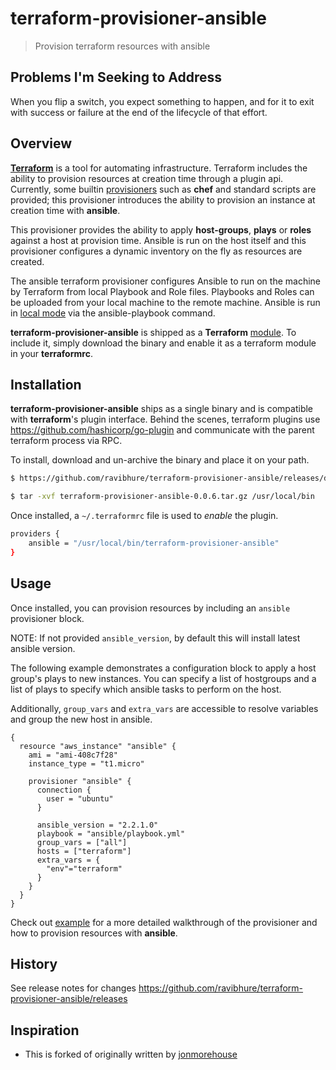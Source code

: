 # terraform-provisioner-ansible
> Provision terraform resources with ansible

## Problems I'm Seeking to Address 
When you flip a switch, you expect something to happen, and for it to exit with success or failure at the end of the lifecycle of that effort. 

## Overview

**[Terraform](https://github.com/hashicorp/terraform)** is a tool for automating infrastructure. Terraform includes the ability to provision resources at creation time through a plugin api. Currently, some builtin [provisioners](https://www.terraform.io/docs/provisioners/) such as **chef** and standard scripts are provided; this provisioner introduces the ability to provision an instance at creation time with **ansible**.

This provisioner provides the ability to apply **host-groups**, **plays** or **roles** against a host at provision time. Ansible is run on the host itself and this provisioner configures a dynamic inventory on the fly as resources are created.

The ansible terraform provisioner configures Ansible to run on the machine by Terraform from local Playbook and Role files. Playbooks and Roles can be uploaded from your local machine to the remote machine. Ansible is run in [local mode](https://docs.ansible.com/ansible/playbooks_delegation.html#local-playbooks) via the ansible-playbook command.

**terraform-provisioner-ansible** is shipped as a **Terraform** [module](https://www.terraform.io/docs/modules/create.html). To include it, simply download the binary and enable it as a terraform module in your **terraformrc**.

## Installation

**terraform-provisioner-ansible** ships as a single binary and is compatible with **terraform**'s plugin interface. Behind the scenes, terraform plugins use https://github.com/hashicorp/go-plugin and communicate with the parent terraform process via RPC.

To install, download and un-archive the binary and place it on your path.

```bash
$ https://github.com/ravibhure/terraform-provisioner-ansible/releases/download/terraform-provisioner-ansible-0.0.6.tar.gz

$ tar -xvf terraform-provisioner-ansible-0.0.6.tar.gz /usr/local/bin
```

Once installed, a `~/.terraformrc` file is used to _enable_ the plugin.

```bash
providers {
    ansible = "/usr/local/bin/terraform-provisioner-ansible"
}
```

## Usage

Once installed, you can provision resources by including an `ansible` provisioner block.

NOTE: If not provided `ansible_version`, by default this will install latest ansible version.

The following example demonstrates a configuration block to apply a host group's plays to new instances. You can specify a list of hostgroups and a list of plays to specify which ansible tasks to perform on the host.

Additionally, `group_vars` and `extra_vars` are accessible to resolve variables and group the new host in ansible.

```
{
  resource "aws_instance" "ansible" {
    ami = "ami-408c7f28"
    instance_type = "t1.micro"

    provisioner "ansible" {
      connection {
        user = "ubuntu"
      }

      ansible_version = "2.2.1.0"
      playbook = "ansible/playbook.yml"
      group_vars = ["all"]
      hosts = ["terraform"]
      extra_vars = {
        "env"="terraform"
      }
    }
  }
}
```

Check out [example](example/) for a more detailed walkthrough of the provisioner and how to provision resources with **ansible**.

## History

See release notes for changes https://github.com/ravibhure/terraform-provisioner-ansible/releases

## Inspiration

* This is forked of originally written by [jonmorehouse](https://github.com/jonmorehouse/terraform-provisioner-ansible)
